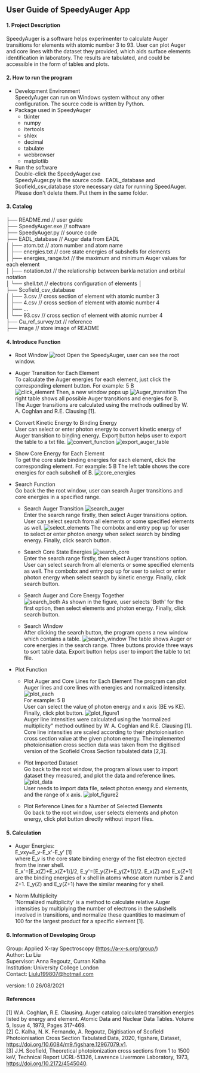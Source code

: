 ## User Guide of SpeedyAuger App

#### 1. Project Description
SpeedyAuger is a software helps experimenter to calculate Auger transitions for elements with atomic number 3 to 93. User can plot Auger and core lines with the dataset they provided, which aids surface elements identification in laboratory. The results are tabulated, and could be accessible in the form of tables and plots.

#### 2. How to run the program
* Development Environment  
  SpeedyAuger can run on Windows system without any other configuration. The source code is written by Python.
* Package used in SpeedyAuger
  - tkinter
  - numpy
  - itertools
  - shlex
  - decimal
  - tabulate
  - webbrowser
  - matplotlib
* Run the software  
  Double-click the SpeedyAuger.exe  
  SpeedyAuger.py is the source code. EADL_database and Scofield_csv_database store necessary data for running SpeedAuger. Please don't delete them. Put them in the same folder.


#### 3. Catalog
├── README.md                   // user guide   
├── SpeedyAuger.exe             // software   
├── SpeedyAuger.py              // source code   
├── EADL_database               // Auger data from EADL   
│   ├── atom.txt                // atom number and atom name  
│   ├── energies.txt            // core state energies of subshells for elements   
│   ├── energies_range.txt      // the maximum and minimum Auger values for each element  
│   ├── notation.txt            // the relationship between barkla notation and orbital notation   
│   └── shell.txt               // electrons configuration of elements 
│              
├── Scofield_csv_database   
│   ├── 3.csv                   // cross section of element with atomic number 3  
│   ├── 4.csv                   // cross section of element with atomic number 4   
│   ├── ...  
│   └── 93.csv                  // cross section of element with atomic number 4  
├── Cu_ref_survey.txt           // reference  
├── image                       // store image of README



#### 4. Introduce Function

* Root Window
![root](https://github.com/SepNmoon/Auger_Software/blob/master/image/root_window.JPG)
Open the SpeedyAuger, user can see the root window.


* Auger Transition for Each Element  
To calculate the Auger energies for each element, just click the corresponding element button. 
For example: 5 B  
![click_element](https://github.com/SepNmoon/Auger_Software/blob/master/image/click_element.JPG)
Then, a new window pops up
![Auger_transition](https://github.com/SepNmoon/Auger_Software/blob/master/image/Auger_transition.JPG)
The right table shows all possible Auger transitions and energies for B.  
The Auger transitions are calculated using the methods outlined by W. A. Coghlan and R.E. Clausing [1].


* Convert Kinetic Energy to Binding Energy  
User can select or enter photon energy to convert kinetic energy of Auger transition to binding energy. Export button helps user to export the table to a txt file. 
![convert_function](https://github.com/SepNmoon/Auger_Software/blob/master/image/convert_function.JPG)
![export_auger_table](https://github.com/SepNmoon/Auger_Software/blob/master/image/export_auger_table.JPG)


* Show Core Energy for Each Element  
To get the core state binding energies for each element, click the corresponding element. 
For example: 5 B
The left table shows the core energies for each subshell of B. 
![core_energies](https://github.com/SepNmoon/Auger_Software/blob/master/image/core_energies.JPG)


* Search Function  
Go back the the root window, user can search Auger transitions and core energies in a specified range. 
   - Search Auger Transition
![search_auger](https://github.com/SepNmoon/Auger_Software/blob/master/image/search_auger.JPG)  
Enter the search range firstly, then select Auger transitions option. User can select search from all elements or some specified elements as well.
![select_elements](https://github.com/SepNmoon/Auger_Software/blob/master/image/select_elements.JPG)
The combobx and entry pop up for user to select or enter photon energy when select search by binding energy. Finally, click search button.

    - Search Core State Energies
![search_core](https://github.com/SepNmoon/Auger_Software/blob/master/image/search_core.JPG)  
Enter the search range firstly, then select Auger transitions option. User can select search from all elements or some specified elements as well.
The combobx and entry pop up for user to select or enter photon energy when select search by kinetic energy. Finally, click search button.

    - Search Auger and Core Energy Together  
![search_both](https://github.com/SepNmoon/Auger_Software/blob/master/image/search_both.JPG)
As shown in the figure, user selects 'Both' for the first option, then select elements and photon energy. Finally, click search button.

    - Search Window  
After clicking the search button, the program opens a new window which contains a table. 
![search_window](https://github.com/SepNmoon/Auger_Software/blob/master/image/search_window.JPG)
The table shows Auger or core energies in the search range. Three buttons provide three ways to sort table data. Export button helps user to import the table to txt file.


* Plot Function
    - Plot Auger and Core Lines for Each Element
The program can plot Auger lines and core lines with energies and normalized intensity.  
![plot_each](https://github.com/SepNmoon/Auger_Software/blob/master/image/plot_each.JPG)  
For example: 5 B  
User can select the value of photon energy and x axis (BE vs KE). Finally, click plot button.
![plot_figure1](https://github.com/SepNmoon/Auger_Software/blob/master/image/plot_figure1.JPG)  
Auger line intensities were calculated using the 'normalized multiplicity" method outlined by W. A. Coghlan and R.E. Clausing [1].  
Core line intensities are scaled according to their photoionisation cross section value at the given photon energy. The implemented photoionisation cross section data was taken from the digitised version of the Scofield Cross Section tabulated data [2,3].

    - Plot Imported Dataset  
Go back to the root window, the program allows user to import dataset they measured, and plot the data and reference lines.
 ![plot_data](https://github.com/SepNmoon/Auger_Software/blob/master/image/plot_data.JPG)  
 User needs to import data file, select photon energy and elements, and the range of x axis.
 ![plot_figure2](https://github.com/SepNmoon/Auger_Software/blob/master/image/plot_figure2.JPG)
     
     - Plot Reference Lines for a Number of Selected Elements  
Go back to the root window, user selects elements and photon energy, click plot button directly without import files.
#### 5. Calculation
* Auger Energies:  
  E_vxy=E_v-E_x'-E_y' [1]  
  where E_v is the core state binding energy of the fist electron ejected from the inner shell.   
  E_x'=[E_x(Z)+E_x(Z+1)]/2, E_y'=[E_y(Z)+E_y(Z+1)]/2. E_x(Z) and E_x(Z+1) are the binding energies of x shell in atoms whose atom number is Z and Z+1. E_y(Z) and E_y(Z+1) have the similar meaning for y shell.

* Norm Multiplicity  
  ‘Normalized multiplicity’ is a method to calculate relative Auger intensities by multiplying the number of electrons in the subshells involved in transitions, and normalize these quantities to maximum of 100 for the largest product for a specific element [1].
#### 6. Information of Developing Group
Group: Applied X-ray Spectroscopy (https://a-x-s.org/group/)  
Author: Lu Liu  
Supervisor: Anna Regoutz, Curran Kalha  
Institution: University College London  
Contact: Liulu199807@hotmail.com

version: 1.0 26/08/2021


#### References
[1] W.A. Coghlan, R.E. Clausing. Auger catalog calculated transition energies listed by energy and element. Atomic Data and Nuclear Data Tables. Volume 5, Issue 4,
1973, Pages 317-469.  
[2] C. Kalha, N. K. Fernando, A. Regoutz, Digitisation of Scofield Photoionisation Cross Section Tabulated Data, 2020, figshare, Dataset, https://doi.org/10.6084/m9.figshare.12967079.v1.  
[3] J.H. Scofield, Theoretical photoionization cross sections from 1 to 1500 keV, Technical Report UCRL-51326, Lawrence Livermore Laboratory, 1973, https://doi.org/10.2172/4545040.








 